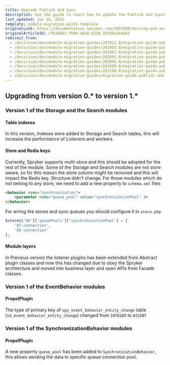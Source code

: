 ```yaml
---
title: Upgrade Publish and Sync
description: Use the guide to learn how to update the Publish and Synchronization module to a newer version.
last_updated: Jun 16, 2021
template: module-migration-guide-template
originalLink: https://documentation.spryker.com/2021080/docs/mg-pub-and-sync
originalArticleId: cf634bb3-f098-4820-8220-16f00e3eda61
redirect_from:
  - /docs/scos/dev/module-migration-guides/201811.0/migration-guide-publish-and-synchronization.html
  - /docs/scos/dev/module-migration-guides/201903.0/migration-guide-publish-and-synchronization.html
  - /docs/scos/dev/module-migration-guides/201907.0/migration-guide-publish-and-synchronization.html
  - /docs/scos/dev/module-migration-guides/202001.0/migration-guide-publish-and-synchronization.html
  - /docs/scos/dev/module-migration-guides/202005.0/migration-guide-publish-and-synchronization.html
  - /docs/scos/dev/module-migration-guides/202009.0/migration-guide-publish-and-synchronization.html
  - /docs/scos/dev/module-migration-guides/202108.0/migration-guide-publish-and-synchronization.html
  - /docs/scos/dev/module-migration-guides/migration-guide-publish-and-synchronization.html
---
```



## Upgrading from version 0.* to version 1.*

### Version 1 of the Storage and the Search modules

#### Table indexes

In this version, Indexes were added to Storage and Search tables, this will increase the performance of Listeners and workers.

#### Store and Redis keys

Currently, Spryker supports multi-store and this should be adopted for the rest of the module. Some of the Storage and Search modules are not store aware, so for this reason the store column might be removed and this will impact the Redis key. Structure didn't change. For those modules which do not belong to any store, we need to add a new property to `schema.xml` files

```xml
<behavior name="synchronization">
	<parameter name="queue_pool" value="synchronizationPool" />
</behavior>
```

For wiring the stores and sync queues you should configure it in `store.php`

```php
$stores['DE']['queuePools']['synchronizationPool'] = [
	'AT-connection',
	'DE-connection'
];
```

#### Module layers

In Previous version the listener plugins has been extended from Abstract plugin classes and now this has changed due to obey the Spryker architecture and moved into business layer and open APIs from Facade classes.

### Version 1 of the EventBehavior modules

#### PropelPlugin

The type of primary key of `spy_event_behavior_entity_change` table (`id_event_behavior_entity_change`) changed from `INTEGER` to `BIGINT`

### Version 1 of the SynchronizationBehavior modules

#### PropelPlugin

A new property `queue_pool` has been added to `SynchronizationBehavior`, this allows sending the data to specific queue connection pool.
